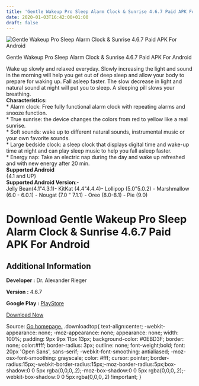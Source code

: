 ```yaml
---
title: 'Gentle Wakeup Pro Sleep Alarm Clock & Sunrise 4.6.7 Paid APK For Android'
date: 2020-01-03T16:42:00+01:00
draft: false
---
```


![Gentle Wakeup Pro Sleep Alarm Clock & Sunrise 4.6.7 Paid APK For Android](https://i0.wp.com/apkhome.net/wp-content/uploads/2020/01/Gentle-Wakeup-Pro-Sleep-Alarm-Clock-Sunrise-4.6.7-Paid.png "Gentle Wakeup Pro Sleep Alarm Clock & Sunrise 4.6.7 Paid APK For Android")

  

Gentle Wakeup Pro Sleep Alarm Clock & Sunrise 4.6.7 Paid APK For Android

Wake up slowly and relaxed everyday. Slowly increasing the light and sound in the morning will help you get out of deep sleep and allow your body to prepare for waking up. Fall asleep faster. The slow decrease in light and natural sound at night will put you to sleep. A sleeping pill slows your breathing.  
**Characteristics:**  
\* Alarm clock: Free fully functional alarm clock with repeating alarms and snooze function.  
\* True sunrise: the device changes the colors from red to yellow like a real sunrise.  
\* Soft sounds: wake up to different natural sounds, instrumental music or your own favorite sounds.  
\* Large bedside clock: a sleep clock that displays digital time and wake-up time at night and can play sleep music to help you fall asleep faster.  
\* Energy nap: Take an electric nap during the day and wake up refreshed and with new energy after 20 min.  
**Supported Android**  
{4.1 and UP}  
**Supported Android Version**:-  
Jelly Bean(4.1"4.3.1)- KitKat (4.4"4.4.4)- Lollipop (5.0"5.0.2) - Marshmallow (6.0 - 6.0.1) - Nougat (7.0 " 7.1.1) - Oreo (8.0-8.1) - Pie (9.0)

Download Gentle Wakeup Pro Sleep Alarm Clock & Sunrise 4.6.7 Paid APK For Android
=================================================================================

Additional Information
----------------------

**Developer :** Dr. Alexander Rieger

**Version :** 4.6.7

**Google Play :** [PlayStore](https://play.google.com/store/apps/details?id=com.changemystyle.gentlewakeuppro)

  

[Download Now](https://store4app.co/post/gentle-wakeup-pro-sleep-alarm-clock-amp-sunrise-4-6-7-paid-apk-for-android_1578061203)

  
Source: [Go homepage.](https://store4app.co/post/gentle-wakeup-pro-sleep-alarm-clock-amp-sunrise-4-6-7-paid-apk-for-android_1578061203) .downloadtop{ text-align:center; -webkit-appearance: none; -moz-appearance: none; appearance: none; width: 100%; padding: 9px 9px 11px 13px; background-color: #0EBD3F; border: none; color:#fff; border-radius: 3px; outline: none; font-weight;bold; font: 20px 'Open Sans', sans-serif; -webkit-font-smoothing: antialiased; -moz-osx-font-smoothing: grayscale; color: #fff; cursor: pointer; border-radius:15px;-webkit-border-radius:15px;-moz-border-radius:5px;box-shadow:0 0 5px rgba(0,0,0,.2);-moz-box-shadow:0 0 5px rgba(0,0,0,.2);-webkit-box-shadow:0 0 5px rgba(0,0,0,.2) !important; }